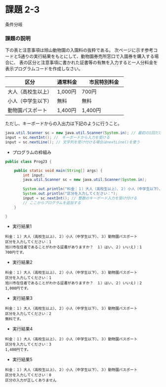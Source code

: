 # 課題 2-3
条件分岐

### 課題の説明
下の表と注意事項は旭山動物園の入園料の抜粋である。
次ページに示す参考コードと5通りの実行結果をもとにして、動物園券売所窓口で入園券を購入する場合に、
表の区分と注意事項に書かれた証書等の有無を入力すると一人分料金を表示プログラムコードを作成しなさい。

| 区分         | 通常料金   | 　市民特別料金　 |
|------------|--------|----------|
| 大人（高校生以上）  | 1,000円 | 700円     |
| 小人（中学生以下）  | 無料     | 無料       |
| 動物園パスポート | 1,400円 | 1,400円   |

ただし、キーボードからの入出力は下記のように行うこと。
```java
java.util.Scanner sc = new java.util.Scanner(System.in); // 最初の1回だけ書く
input = sc.nextInt(); //　キーボードから入力を受ける
input = sc.nextLine(); // 文字列を受け付ける場合はnextLine()を使う

```
- プログラムの枠組み
```java
public class Prog23 {

	public static void main(String[] args) {
		int input;
        java.util.Scanner sc = new java.util.Scanner(System.in);
		
		System.out.println("料金：１）大人（高校生以上）、２）小人（中学生以下）、３）動物園パスポート");
		System.out.println("区分を入力してください：");
		input = sc.nextInt(); // 整数のキーボード入力を受け付ける
		// ここからプログラムを追加する
	}

}
```

- 実行結果1
```
料金：１）大人（高校生以上）、２）小人（中学生以下）、３）動物園パスポート
区分を入力してください：1
旭川市在住者であることがわかる証書がありますか？　１）はい、２）いいえ)：1
700円です。
```
- 実行結果2
```
料金：１）大人（高校生以上）、２）小人（中学生以下）、３）動物園パスポート
区分を入力してください：1
旭川市在住者であることがわかる証書がありますか？　１）はい、２）いいえ)：2
1,000円です。
```
- 実行結果3
```
料金：１）大人（高校生以上）、２）小人（中学生以下）、３）動物園パスポート
区分を入力してください：2
無料です。
```
- 実行結果4
```
料金：１）大人（高校生以上）、２）小人（中学生以下）、３）動物園パスポート
区分を入力してください：3
1,400円です。
```
- 実行結果5
```
料金：１）大人（高校生以上）、２）小人（中学生以下）、３）動物園パスポート
区分を入力してください：0
区分の入力が正しくありません
```